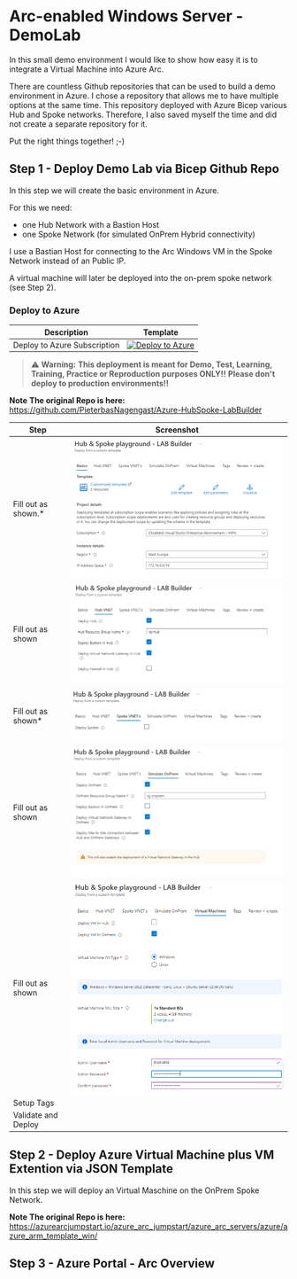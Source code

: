 # Arc-enabled Windows Server - DemoLab
In this small demo environment I would like to show how easy it is to integrate a Virtual Machine into Azure Arc.

There are countless Github repositories that can be used to build a demo environment in Azure. I chose a repository that allows me to have multiple options at the same time. This repository deployed with Azure Bicep various Hub and Spoke networks. Therefore, I also saved myself the time and did not create a separate repository for it.

Put the right things together! ;-)


## Step 1 - Deploy Demo Lab via Bicep Github Repo
In this step we will create the basic environment in Azure. 

For this we need:
- one Hub Network with a Bastion Host
- one Spoke Network (for simulated OnPrem Hybrid connectivity)

I use a Bastian Host for connecting to the Arc Windows VM in the Spoke Network instead of an Public IP.

A virtual machine will later be deployed into the on-prem spoke network (see Step 2).


### Deploy to Azure

| Description | Template |
|---|---|
| Deploy to Azure Subscription |[![Deploy to Azure](https://aka.ms/deploytoazurebutton)](https://portal.azure.com/#blade/Microsoft_Azure_CreateUIDef/CustomDeploymentBlade/uri/https%3A%2F%2Fraw.githubusercontent.com%2FPieterbasNagengast%2FAzure-HubSpoke-LabBuilder%2Fmain%2FARM%2Fmain.json/uiFormDefinitionUri/https%3A%2F%2Fraw.githubusercontent.com%2FPieterbasNagengast%2FAzure-HubSpoke-LabBuilder%2Fmain%2FuiDefinition.json)|

> :warning: **Warning:**
> **This deployment is meant for Demo, Test, Learning, Training, Practice or Reproduction purposes ONLY!!**
> **Please don't deploy to production environments!!**

**Note**
**The original Repo is here:** https://github.com/PieterbasNagengast/Azure-HubSpoke-LabBuilder


|Step|Screenshot|
|-|-|
|Fill out as shown.*|![Step1](images/HubandSpokeBasisc_1.PNG)|
|Fill out as shown|![Step2](images/HubVNet_2.PNG)|
|Fill out as shown*|![Step3](images/SpokeVNet_3.PNG)|
|Fill out as shown|![Step4](images/OnPremVNet_.PNG)|
|Fill out as shown|![Step4](images/VirtualMachines_5.PNG)|
|Setup Tags||
|Validate and Deploy||



## Step 2 - Deploy Azure Virtual Machine plus VM Extention via JSON Template

In this step we will deploy an Virtual Maschine on the OnPrem Spoke Network. 




**Note**
**The original Repo is here:** https://azurearcjumpstart.io/azure_arc_jumpstart/azure_arc_servers/azure/azure_arm_template_win/



## Step 3 - Azure Portal - Arc Overview

